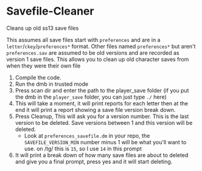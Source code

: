 # Savefile-Cleaner
Cleans up old ss13 save files

This assumes all save files start with `preferences` and are in a `letter`/`ckey`/`preferences*` format.
Other files named `preferences*` but aren't `preferences.sav` are assumed to be old versions and are recorded as version 1 save files. This allows you to clean up old character saves from when they were their own file

1. Compile the code.
1. Run the dmb in trusted mode
1. Press scan dir and enter the path to the player_save folder (if you put the dmb in the `player_save` folder, you can just type `./` here)
1. This will take a moment, it will print reports for each letter then at the end it will print a report showing a save file version break down.
1. Press Cleanup, This will ask you for a version number. This is the last version to be deleted. Save versions between 1 and this version will be deleted.
	* Look at `preferences_savefile.dm` in your repo, the `SAVEFILE_VERSION_MIN` number minus 1 will be what you'll want to use. on /tg/ this is `15`, so I use `14` in this prompt
1. It will print a break down of how many save files are about to deleted and give you a final prompt, press yes and it will start deleting.
